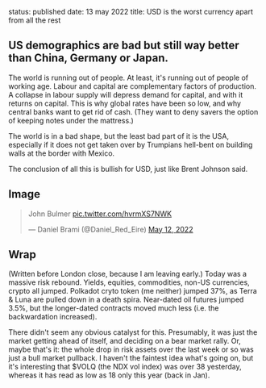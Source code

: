 status: published
date: 13 may 2022
title: USD is the worst currency apart from all the rest

## US demographics are bad but still way better than China, Germany or Japan.

The world is running out of people. At least, it's running out of people of working age.
Labour and capital are complementary factors of production.
A collapse in labour supply will depress demand for capital, and with it returns on capital.
This is why global rates have been so low, and why central banks want to get rid of cash.
(They want to deny savers the option of keeping notes under the mattress.)

The world is in a bad shape, but the least bad part of it is the USA, especially if it does not get taken over by Trumpians hell-bent on building walls at the border with Mexico.

The conclusion of all this is bullish for USD, just like Brent Johnson said.

## Image

<blockquote class="twitter-tweet"><p lang="en" dir="ltr">John Bulmer <a href="https://t.co/hvrmXS7NWK">pic.twitter.com/hvrmXS7NWK</a></p>&mdash; Daniel Brami (@Daniel_Red_Eire) <a href="https://twitter.com/Daniel_Red_Eire/status/1524664734032797698?ref_src=twsrc%5Etfw">May 12, 2022</a></blockquote> <script async src="https://platform.twitter.com/widgets.js" charset="utf-8"></script> 

## Wrap

(Written before London close, because I am leaving early.)
Today was a massive risk rebound. Yields, equities, commodities, non-US currencies, crypto all jumped.
Polkadot cryto token (me neither) jumped 37%, as Terra & Luna are pulled down in a death spira.
Near-dated oil futures jumped 3.5%, but the longer-dated contracts moved much less (i.e. the backwardation increased).

There didn't seem any obvious catalyst for this. Presumably, it was just the market getting ahead of itself, and deciding on a bear market rally. Or, maybe that's it: the whole drop in risk assets over the last week or so was just a bull market pullback.
I haven't the faintest idea what's going on, but it's interesting that $VOLQ (the NDX vol index) was over 38 yesterday, whereas it has read as low as 18 only this year (back in Jan).

